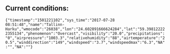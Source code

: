 ## Current conditions: 
 ``` {"timestamp":"1501221102","sys_time":"2017-07-28 08:51:48","name":"Tallinn-Harku","wmocode":"26038","lon":"24.602891666624284","lat":"59.398122222355134","phenomenon":"Overcast","visibility":"20.0","precipitations":"0","airpressure":"1003.3","relativehumidity":"88","airtemperature":"20.5","winddirection":"149","windspeed":"3.7","windspeedmax":"6.3","NA":"","NA":""} ```
